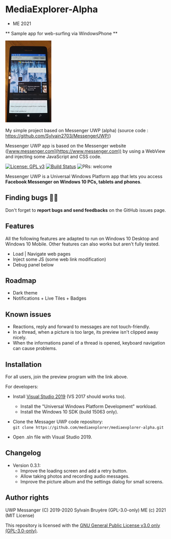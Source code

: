 # MediaExplorer-Alpha

- ME 2021

** Sample app for web-surfing via WindowsPhone **

![MediaExplorer Aplha screenshot](Docs/Screenshot.png "MediaExplorer Aplha screenshot")

My simple project based on Messenger UWP (alpha) (source code : https://github.com/Sylvain2703/MessengerUWP/)

Messenger UWP app is based on the Messenger website ([www.messenger.com](https://www.messenger.com)) by using a WebView and injecting some JavaScript and CSS code.

[![License: GPL v3](https://img.shields.io/badge/License-GPLv3-blue.svg)](/COPYING)
[![Build Status](https://dev.azure.com/ssoft-org/MessengerUWP/_apis/build/status/Messenger%20UWP%20CI?branchName=develop)](https://dev.azure.com/ssoft-org/MessengerUWP/_build/latest?branchName=develop)
![PRs: welcome](https://img.shields.io/badge/PRs-welcome-brightgreen.svg)

Messenger UWP is a Universal Windows Platform app that lets you access **Facebook Messenger on Windows 10 PCs, tablets and phones**.


## Finding bugs 🐱‍💻

Don't forget to **report bugs and send feedbacks** on the GitHub issues page.  



## Features

All the following features are adapted to run on Windows 10 Desktop and Windows 10 Mobile. Other features can also works but aren't fully tested.

- Load | Navigate web pages
- Inject some JS (some web link modification)
- Debug panel below


## Roadmap

- Dark theme
- Notifications + Live Tiles + Badges



## Known issues

- Reactions, reply and forward to messages are not touch-friendly.
- In a thread, when a picture is too large, its preview isn't clipped away nicely.
- When the informations panel of a thread is opened, keyboard navigation can cause problems.


## Installation

For all users, join the preview program with the link above.

For developers:
- Install [Visual Studio 2019](https://developer.microsoft.com/en-us/windows/downloads) (VS 2017 should works too).
  - Install the "Universal Windows Platform Development" workload.
  - Install the Windows 10 SDK (build 15063 only).

- Clone the Messager UWP code repository:  
`git clone https://github.com/mediaexplorer/mediaexplorer-alpha.git`
- Open .sln file with Visual Studio 2019.


## Changelog

- Version 0.3.1:
  - Improve the loading screen and add a retry button.
  - Allow taking photos and recording audio messages.
  - Improve the picture album and the settings dialog for small screens.


## Author rights

UWP Messanger (C) 2019-2020 Sylvain Bruyère (GPL-3.0-only)
ME (c) 2021 (MIT License)

This repository is licensed with the [GNU General Public License v3.0 only (GPL-3.0-only)](/COPYING).
